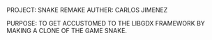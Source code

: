 PROJECT: SNAKE REMAKE
AUTHER: CARLOS JIMENEZ

PURPOSE: TO GET ACCUSTOMED TO THE LIBGDX FRAMEWORK BY MAKING A CLONE OF THE GAME SNAKE.
